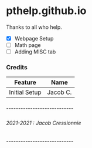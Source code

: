 # pthelp.github.io
Thanks to all who help.

- [x] Webpage Setup
- [ ] Math page 
- [ ] Adding MISC tab

### **Credits**
Feature | Name
------- | ----
Initial Setup | Jacob C.

##### ----------------------------
###### 2021-2021 : Jacob Cressionnie 
##### ----------------------------